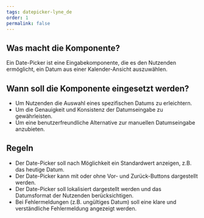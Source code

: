 ```yaml
---
tags: datepicker-lyne_de
order: 1
permalink: false
---
```


## Was macht die Komponente?
Ein Date-Picker ist eine Eingabekomponente, die es den Nutzenden ermöglicht, ein Datum aus einer Kalender-Ansicht auszuwählen.

## Wann soll die Komponente eingesetzt werden?
* Um Nutzenden die Auswahl eines spezifischen Datums zu erleichtern.
* Um die Genauigkeit und Konsistenz der Datumseingabe zu gewährleisten.
* Um eine benutzerfreundliche Alternative zur manuellen Datumseingabe anzubieten.

## Regeln
* Der Date-Picker soll nach Möglichkeit ein Standardwert anzeigen, z.B. das heutige Datum.
* Der Date-Picker kann mit oder ohne Vor- und Zurück-Buttons dargestellt werden.
* Der Date-Picker soll lokalisiert dargestellt werden und das Datumsformat der Nutzenden berücksichtigen.
* Bei Fehlermeldungen (z.B. ungültiges Datum) soll eine klare und verständliche Fehlermeldung angezeigt werden.
